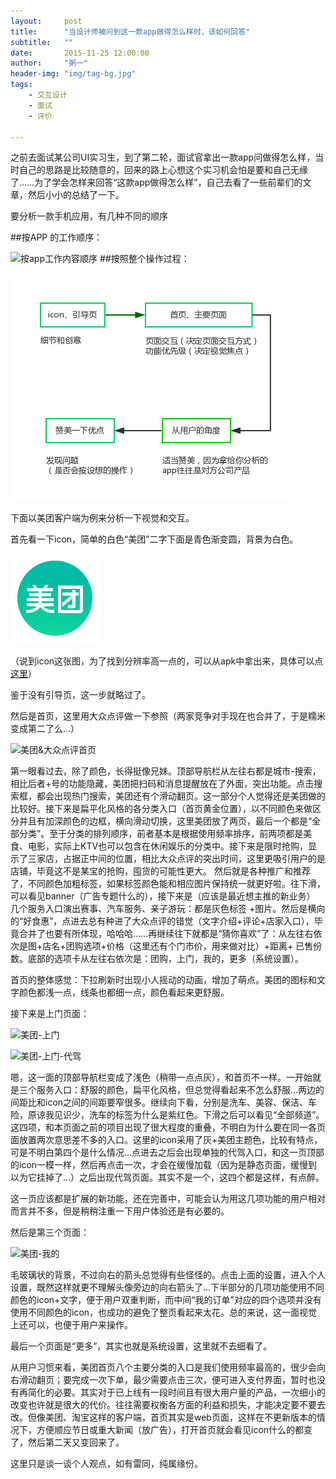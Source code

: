 ```yaml
---
layout:     post
title:      "当设计师被问到这一款app做得怎么样时，该如何回答"
subtitle:   ""
date:       2015-11-25 12:00:00
author:     "粥一"
header-img: "img/tag-bg.jpg"
tags:
    - 交互设计
    - 面试
    - 评价
    
---
```


之前去面试某公司UI实习生，到了第二轮，面试官拿出一款app问做得怎么样，当时自己的思路是比较随意的，回来的路上心想这个实习机会怕是要和自己无缘了……为了学会怎样来回答“这款app做得怎么样”，自己去看了一些前辈们的文章，然后小小的总结了一下。

要分析一款手机应用，有几种不同的顺序

##按APP 的工作顺序：


![按app工作内容顺序](/img/in-post/2015-11-25/01.png)
##按照整个操作过程：




![按整个操作过程](/img/in-post/2015-11-25/02.png)


下面以美团客户端为例来分析一下视觉和交互。

首先看一下icon，简单的白色“美团”二字下面是青色渐变圆，背景为白色。


![美团icon](/img/in-post/2015-11-25/03.png)

（说到icon这张图，为了找到分辨率高一点的，可以从apk中拿出来，具体可以点[这里](http://sspai.com/23854/)）

鉴于没有引导页，这一步就略过了。

然后是首页，这里用大众点评做一下参照（两家竞争对手现在也合并了，于是糯米变成第二了么…）


![美团&大众点评首页](/img/in-post/2015-11-25/04.png)

第一眼看过去，除了颜色，长得挺像兄妹。顶部导航栏从左往右都是城市-搜索，相比后者+号的功能隐藏，美团把扫码和消息提醒放在了外面，突出功能。点击搜索框，都会出现热门搜索，美团还有个滑动翻页。这一部分个人觉得还是美团做的比较好。接下来是扁平化风格的各分类入口（首页黄金位置），以不同颜色来做区分并且有加深颜色的边框，横向滑动切换，这里美团放了两页，最后一个都是“全部分类”。至于分类的排列顺序，前者基本是根据使用频率排序，前两项都是美食、电影，实际上KTV也可以包含在休闲娱乐的分类中。接下来是限时抢购，显示了三家店，占据正中间的位置，相比大众点评的突出时间，这里更吸引用户的是店铺，毕竟这不是某宝的抢购，囤货的可能性更大。 然后就是各种推广和推荐了，不同颜色加粗标签，如果标签颜色能和相应图片保持统一就更好啦。往下滑，可以看见banner（广告专题什么的），接下来是（应该是最近想主推的新业务） 几个服务入口演出赛事、汽车服务、亲子游玩：都是灰色标签 +图片。然后是横向的“好食惠”，点进去总有种进了大众点评的错觉（文字介绍+评论+店家入口），毕竟合并了也要有所体现，哈哈哈……再继续往下就都是“猜你喜欢”了：从左往右依次是图+店名+团购选项+价格（这里还有个门市价，用来做对比）+距离+ 已售份数。底部的选项卡从左往右依次是：团购，上门，我的，更多（系统设置）。

首页的整体感觉：下拉刷新时出现小人摇动的动画，增加了萌点。美团的图标和文字颜色都浅一点，线条也都细一点，颜色看起来更舒服。

接下来是上门页面：


![美团-上门](/img/in-post/2015-11-25/05.png)



![美团-上门-代驾](/img/in-post/2015-11-25/06.png)

嗯，这一面的顶部导航栏变成了浅色（稍带一点点灰），和首页不一样。一开始就是三个服务入口：舒服的颜色，扁平化风格，但总觉得看起来不怎么舒服…两边的间距比和icon之间的间距要窄很多。继续向下看，分别是洗车、美容、保洁、车险，原谅我见识少，洗车的标签为什么是紫红色。下滑之后可以看见“全部频道”。这四项，和本页面之前的项目出现了很大程度的重叠，不明白为什么要在同一各页面放置两次意思差不多的入口。这里的icon采用了灰+美团主题色，比较有特点，可是不明白第四个是什么情况…点进去之后会出现单独的代驾入口，和这一页顶部的icon一模一样，然后再点击一次，才会在缓慢加载（因为是静态页面，缓慢到以为它挂掉了…）之后出现代驾页面。其实不是一个，这四个都是这样，有点醉。

这一页应该都是扩展的新功能，还在完善中，可能会认为用这几项功能的用户相对而言并不多，但是稍稍注重一下用户体验还是有必要的。

然后是第三个页面：

![美团-我的](http://upload-images.jianshu.io/upload_images/674139-d299cf1761996452.jpeg?imageMogr2/auto-orient/strip%7CimageView2/2/w/1240)

毛玻璃状的背景，不过向右的箭头总觉得有些怪怪的。点击上面的设置，进入个人设置，既然这样就更不理解头像旁边的向右箭头了…下半部分的几项功能使用不同颜色的icon+文字，便于用户双重判断，而中间“我的订单”对应的四个选项并没有使用不同颜色的icon，也成功的避免了整页看起来太花。总的来说，这一面视觉上还可以，也便于用户来操作。

最后一个页面是“更多”，其实也就是系统设置，这里就不去细看了。

从用户习惯来看，美团首页八个主要分类的入口是我们使用频率最高的，很少会向右滑动翻页；要完成一次下单，最少需要点击三次，便可进入支付界面，暂时也没有再简化的必要。其实对于已上线有一段时间且有很大用户量的产品，一次细小的改变也许就是很大的代价。往往需要权衡各方面的利益和损失，才能决定要不要去改。但像美团、淘宝这样的客户端，首页其实是web页面，这样在不更新版本的情况下，方便顺应节日或重大新闻（放广告），打开首页就会看见icon什么的都变了，然后第二天又变回来了。

这里只是谈一谈个人观点，如有雷同，纯属缘份。